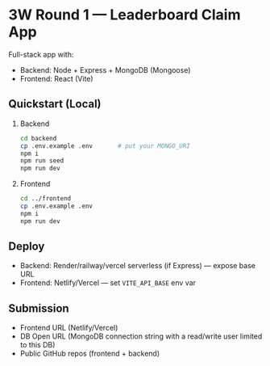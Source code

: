 
# 3W Round 1 — Leaderboard Claim App

Full-stack app with:
- Backend: Node + Express + MongoDB (Mongoose)
- Frontend: React (Vite)

## Quickstart (Local)
1) Backend
   ```bash
   cd backend
   cp .env.example .env       # put your MONGO_URI
   npm i
   npm run seed
   npm run dev
   ```
2) Frontend
   ```bash
   cd ../frontend
   cp .env.example .env
   npm i
   npm run dev
   ```

## Deploy
- Backend: Render/railway/vercel serverless (if Express) — expose base URL
- Frontend: Netlify/Vercel — set `VITE_API_BASE` env var

## Submission
- Frontend URL (Netlify/Vercel)
- DB Open URL (MongoDB connection string with a read/write user limited to this DB)
- Public GitHub repos (frontend + backend)
